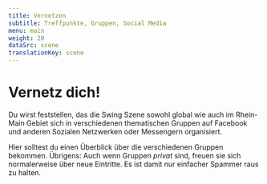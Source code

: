 ```yaml
---
title: Vernetzen
subtitle: Treffpunkte, Gruppen, Social Media
menu: main
weight: 20
dataSrc: scene
translationKey: scene
---
```


# Vernetz dich!

Du wirst feststellen, das die Swing Szene sowohl global wie auch im Rhein-Main Gebiet sich in verschiedenen thematischen Gruppen auf Facebook und anderen Sozialen Netzwerken oder Messengern organisiert.

Hier solltest du einen Überblick über die verschiedenen Gruppen bekommen. Übrigens: Auch wenn Gruppen *privat* sind, freuen sie sich normalerweise über neue Eintritte. Es ist damit nur einfacher Spammer raus zu halten.